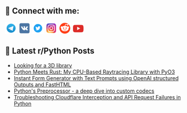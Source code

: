## 🔎 Connect with me:
[<img src="https://github.com/bullbesh/bullbesh/blob/main/images/Telegram.png" width="32" height="32" />](https://t.me/bullbesh)
[<img src="https://github.com/bullbesh/bullbesh/blob/main/images/VK.png" width="32" height="32" />](https://vk.com/bullbesh)
[<img src="https://github.com/bullbesh/bullbesh/blob/main/images/Twitter.png" width="32" height="32" />](https://twitter.com/bullbesh1)
[<img src="https://github.com/bullbesh/bullbesh/blob/main/images/Instagram.png" width="32" height="32" />](https://www.instagram.com/bullbesh)
[<img src="https://github.com/bullbesh/bullbesh/blob/main/images/Reddit.png" width="32" height="32" />](https://www.reddit.com/user/bullbesh)
[<img src="https://github.com/bullbesh/bullbesh/blob/main/images/YouTube.png" width="32" height="32" />](https://www.youtube.com/channel/UCtfjRs6uzgq5mfm8S06WTcg)

## 📕 Latest r/Python Posts
<!-- BLOG-POST-LIST:START -->
- [Looking for a 3D library](https://www.reddit.com/r/Python/comments/1ewveft/looking_for_a_3d_library/)
- [Python Meets Rust: My CPU-Based Raytracing Library with PyO3](https://www.reddit.com/r/Python/comments/1ewudl2/python_meets_rust_my_cpubased_raytracing_library/)
- [Instant Form Generator with Text Prompts using OpenAI structured Outputs and FastHTML](https://www.reddit.com/r/Python/comments/1ewts4v/instant_form_generator_with_text_prompts_using/)
- [Python&#39;s Preprocessor - a deep dive into custom codecs](https://www.reddit.com/r/Python/comments/1ewqecv/pythons_preprocessor_a_deep_dive_into_custom/)
- [Troubleshooting Cloudflare Interception and API Request Failures in Python](https://www.reddit.com/r/Python/comments/1ewoldw/troubleshooting_cloudflare_interception_and_api/)
<!-- BLOG-POST-LIST:END -->
